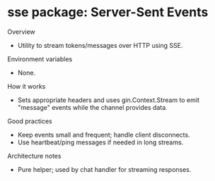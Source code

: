 # sse package: Server-Sent Events

Overview
- Utility to stream tokens/messages over HTTP using SSE.

Environment variables
- None.

How it works
- Sets appropriate headers and uses gin.Context.Stream to emit "message" events while the channel provides data.

Good practices
- Keep events small and frequent; handle client disconnects.
- Use heartbeat/ping messages if needed in long streams.

Architecture notes
- Pure helper; used by chat handler for streaming responses.
